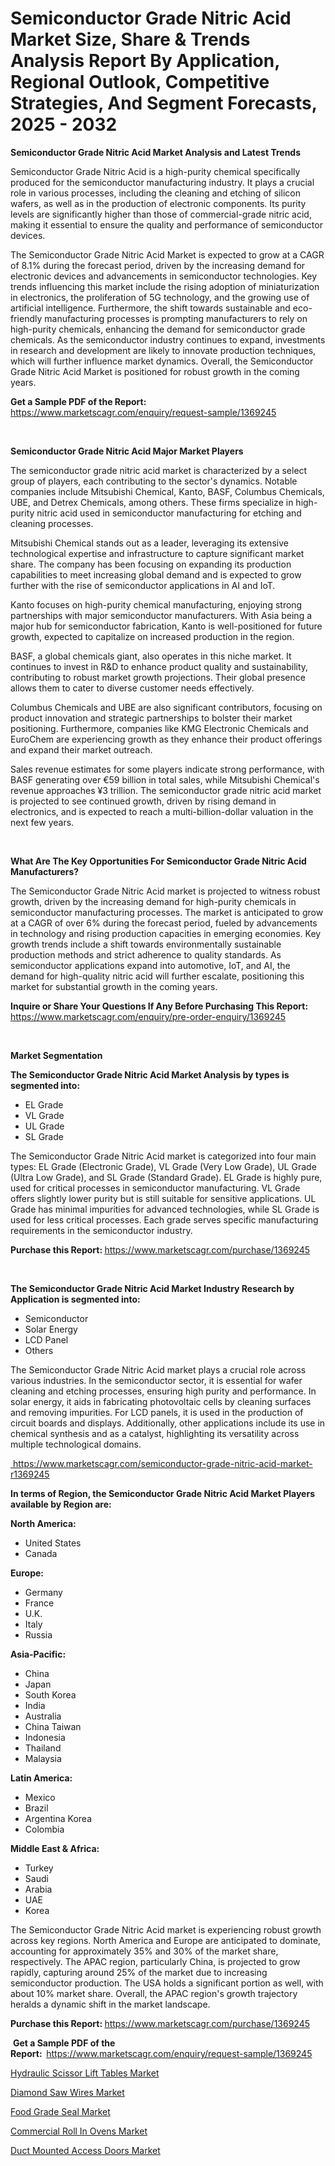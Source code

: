 <p><h1>Semiconductor Grade Nitric Acid Market Size, Share & Trends Analysis Report By Application, Regional Outlook, Competitive Strategies, And Segment Forecasts, 2025 - 2032</h1></p><p><strong>Semiconductor Grade Nitric Acid Market Analysis and Latest Trends</strong></p>
<p><p>Semiconductor Grade Nitric Acid is a high-purity chemical specifically produced for the semiconductor manufacturing industry. It plays a crucial role in various processes, including the cleaning and etching of silicon wafers, as well as in the production of electronic components. Its purity levels are significantly higher than those of commercial-grade nitric acid, making it essential to ensure the quality and performance of semiconductor devices.</p><p>The Semiconductor Grade Nitric Acid Market is expected to grow at a CAGR of 8.1% during the forecast period, driven by the increasing demand for electronic devices and advancements in semiconductor technologies. Key trends influencing this market include the rising adoption of miniaturization in electronics, the proliferation of 5G technology, and the growing use of artificial intelligence. Furthermore, the shift towards sustainable and eco-friendly manufacturing processes is prompting manufacturers to rely on high-purity chemicals, enhancing the demand for semiconductor grade chemicals. As the semiconductor industry continues to expand, investments in research and development are likely to innovate production techniques, which will further influence market dynamics. Overall, the Semiconductor Grade Nitric Acid Market is positioned for robust growth in the coming years.</p></p>
<p><strong>Get a Sample PDF of the Report:&nbsp;</strong> <a href="https://www.marketscagr.com/enquiry/request-sample/1369245?utm_campaign=2470&utm_medium=2&utm_source=Github&utm_content=ia&utm_term=22032025&utm_id=semiconductor-grade-nitric-acid">https://www.marketscagr.com/enquiry/request-sample/1369245</a></p>
<p>&nbsp;</p>
<p><strong>Semiconductor Grade Nitric Acid Major Market Players</strong></p>
<p><p>The semiconductor grade nitric acid market is characterized by a select group of players, each contributing to the sector's dynamics. Notable companies include Mitsubishi Chemical, Kanto, BASF, Columbus Chemicals, UBE, and Detrex Chemicals, among others. These firms specialize in high-purity nitric acid used in semiconductor manufacturing for etching and cleaning processes.</p><p>Mitsubishi Chemical stands out as a leader, leveraging its extensive technological expertise and infrastructure to capture significant market share. The company has been focusing on expanding its production capabilities to meet increasing global demand and is expected to grow further with the rise of semiconductor applications in AI and IoT.</p><p>Kanto focuses on high-purity chemical manufacturing, enjoying strong partnerships with major semiconductor manufacturers. With Asia being a major hub for semiconductor fabrication, Kanto is well-positioned for future growth, expected to capitalize on increased production in the region.</p><p>BASF, a global chemicals giant, also operates in this niche market. It continues to invest in R&D to enhance product quality and sustainability, contributing to robust market growth projections. Their global presence allows them to cater to diverse customer needs effectively.</p><p>Columbus Chemicals and UBE are also significant contributors, focusing on product innovation and strategic partnerships to bolster their market positioning. Furthermore, companies like KMG Electronic Chemicals and EuroChem are experiencing growth as they enhance their product offerings and expand their market outreach.</p><p>Sales revenue estimates for some players indicate strong performance, with BASF generating over €59 billion in total sales, while Mitsubishi Chemical's revenue approaches ¥3 trillion. The semiconductor grade nitric acid market is projected to see continued growth, driven by rising demand in electronics, and is expected to reach a multi-billion-dollar valuation in the next few years.</p></p>
<p>&nbsp;</p>
<p><strong>What Are The Key Opportunities For Semiconductor Grade Nitric Acid Manufacturers?</strong></p>
<p><p>The Semiconductor Grade Nitric Acid market is projected to witness robust growth, driven by the increasing demand for high-purity chemicals in semiconductor manufacturing processes. The market is anticipated to grow at a CAGR of over 6% during the forecast period, fueled by advancements in technology and rising production capacities in emerging economies. Key growth trends include a shift towards environmentally sustainable production methods and strict adherence to quality standards. As semiconductor applications expand into automotive, IoT, and AI, the demand for high-quality nitric acid will further escalate, positioning this market for substantial growth in the coming years.</p></p>
<p><strong>Inquire or Share Your Questions If Any Before Purchasing This Report:</strong> <a href="https://www.marketscagr.com/enquiry/pre-order-enquiry/1369245?utm_campaign=2470&utm_medium=2&utm_source=Github&utm_content=ia&utm_term=22032025&utm_id=semiconductor-grade-nitric-acid">https://www.marketscagr.com/enquiry/pre-order-enquiry/1369245</a></p>
<p>&nbsp;</p>
<p><strong>Market Segmentation</strong></p>
<p><strong>The Semiconductor Grade Nitric Acid Market Analysis by types is segmented into:</strong></p>
<p><ul><li>EL Grade</li><li>VL Grade</li><li>UL Grade</li><li>SL Grade</li></ul></p>
<p><p>The Semiconductor Grade Nitric Acid market is categorized into four main types: EL Grade (Electronic Grade), VL Grade (Very Low Grade), UL Grade (Ultra Low Grade), and SL Grade (Standard Grade). EL Grade is highly pure, used for critical processes in semiconductor manufacturing. VL Grade offers slightly lower purity but is still suitable for sensitive applications. UL Grade has minimal impurities for advanced technologies, while SL Grade is used for less critical processes. Each grade serves specific manufacturing requirements in the semiconductor industry.</p></p>
<p><strong>Purchase this Report:&nbsp;</strong><a href="https://www.marketscagr.com/purchase/1369245?utm_campaign=2470&utm_medium=2&utm_source=Github&utm_content=ia&utm_term=22032025&utm_id=semiconductor-grade-nitric-acid">https://www.marketscagr.com/purchase/1369245</a></p>
<p>&nbsp;</p>
<p><strong>The Semiconductor Grade Nitric Acid Market Industry Research by Application is segmented into:</strong></p>
<p><ul><li>Semiconductor</li><li>Solar Energy</li><li>LCD Panel</li><li>Others</li></ul></p>
<p><p>The Semiconductor Grade Nitric Acid market plays a crucial role across various industries. In the semiconductor sector, it is essential for wafer cleaning and etching processes, ensuring high purity and performance. In solar energy, it aids in fabricating photovoltaic cells by cleaning surfaces and removing impurities. For LCD panels, it is used in the production of circuit boards and displays. Additionally, other applications include its use in chemical synthesis and as a catalyst, highlighting its versatility across multiple technological domains.</p></p>
<p><a href="https://www.marketscagr.com/semiconductor-grade-nitric-acid-market-r1369245?utm_campaign=2470&utm_medium=2&utm_source=Github&utm_content=ia&utm_term=22032025&utm_id=semiconductor-grade-nitric-acid">&nbsp;https://www.marketscagr.com/semiconductor-grade-nitric-acid-market-r1369245</a></p>
<p><strong>In terms of Region, the Semiconductor Grade Nitric Acid Market Players available by Region are:</strong></p>
<p>
    <p> <strong> North America: </strong>
        <ul>
            <li>United States</li>
            <li>Canada</li>
        </ul>
        </p> 
    <p> <strong> Europe: </strong>
        <ul>
            <li>Germany</li>
            <li>France</li>
            <li>U.K.</li>
            <li>Italy</li>
            <li>Russia</li>
        </ul>
        </p> 
    <p> <strong> Asia-Pacific: </strong>
        <ul>
            <li>China</li>
            <li>Japan</li>
            <li>South Korea</li>
            <li>India</li>
            <li>Australia</li>
            <li>China Taiwan</li>
            <li>Indonesia</li>
            <li>Thailand</li>
            <li>Malaysia</li>
        </ul>
        </p> 
    <p> <strong> Latin America: </strong>
        <ul>
            <li>Mexico</li>
            <li>Brazil</li>
            <li>Argentina Korea</li>
            <li>Colombia</li>
        </ul>
        </p> 
    <p> <strong> Middle East & Africa: </strong>
        <ul>
            <li>Turkey</li>
            <li>Saudi</li>
            <li>Arabia</li>
            <li>UAE</li>
            <li>Korea</li>
        </ul>
    </p>
    </p>
<p><p>The Semiconductor Grade Nitric Acid market is experiencing robust growth across key regions. North America and Europe are anticipated to dominate, accounting for approximately 35% and 30% of the market share, respectively. The APAC region, particularly China, is projected to grow rapidly, capturing around 25% of the market due to increasing semiconductor production. The USA holds a significant portion as well, with about 10% market share. Overall, the APAC region's growth trajectory heralds a dynamic shift in the market landscape.</p></p>
<p><strong>Purchase this Report: </strong><a href="https://www.marketscagr.com/purchase/1369245?utm_campaign=2470&utm_medium=2&utm_source=Github&utm_content=ia&utm_term=22032025&utm_id=semiconductor-grade-nitric-acid">https://www.marketscagr.com/purchase/1369245</a></p>
<p>&nbsp;<strong>Get a Sample PDF of the Report:&nbsp;&nbsp;</strong><a href="https://www.marketscagr.com/enquiry/request-sample/1369245?utm_campaign=2470&utm_medium=2&utm_source=Github&utm_content=ia&utm_term=22032025&utm_id=semiconductor-grade-nitric-acid">https://www.marketscagr.com/enquiry/request-sample/1369245</a></p>
<p><strong></strong></p>
<p><p><a href="https://www.linkedin.com/pulse/hydraulic-scissor-lift-tables-market-trend-analysis-suggests-rkl7f?utm_campaign=2470&utm_medium=2&utm_source=Github&utm_content=ia&utm_term=22032025&utm_id=semiconductor-grade-nitric-acid">Hydraulic Scissor Lift Tables Market</a></p><p><a href="https://github.com/ChiragRP21/Market-Research-Report-List-7/blob/main/diamond-saw-wires-market.md?utm_campaign=2470&utm_medium=2&utm_source=Github&utm_content=ia&utm_term=22032025&utm_id=semiconductor-grade-nitric-acid">Diamond Saw Wires Market</a></p><p><a href="https://github.com/goickpache1m/Market-Research-Report-List-1/blob/main/food-grade-seal-market.md?utm_campaign=2470&utm_medium=2&utm_source=Github&utm_content=ia&utm_term=22032025&utm_id=semiconductor-grade-nitric-acid">Food Grade Seal Market</a></p><p><a href="https://www.linkedin.com/pulse/commercial-roll-ovens-market-outlook-from-2025-2032-trends-application-ducjf?utm_campaign=2470&utm_medium=2&utm_source=Github&utm_content=ia&utm_term=22032025&utm_id=semiconductor-grade-nitric-acid">Commercial Roll In Ovens Market</a></p><p><a href="https://www.linkedin.com/pulse/forecast-report-duct-mounted-access-doors-industry-expected-gtkzf?utm_campaign=2470&utm_medium=2&utm_source=Github&utm_content=ia&utm_term=22032025&utm_id=semiconductor-grade-nitric-acid">Duct Mounted Access Doors Market</a></p></p>